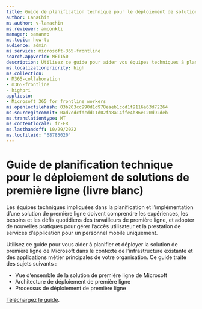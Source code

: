 ```yaml
---
title: Guide de planification technique pour le déploiement de solutions de première ligne
author: LanaChin
ms.author: v-lanachin
ms.reviewer: amconkli
manager: samanro
ms.topic: how-to
audience: admin
ms.service: microsoft-365-frontline
search.appverid: MET150
description: Utilisez ce guide pour aider vos équipes techniques à planifier et déployer la solution de première ligne de Microsoft dans le contexte de l’infrastructure de déploiement existante et des applications métier principales de votre organisation.
ms.localizationpriority: high
ms.collection:
- M365-collaboration
- m365-frontline
- highpri
appliesto:
- Microsoft 365 for frontline workers
ms.openlocfilehash: 03b203cc990d1d978eaeb1ccd1f9116a63d72264
ms.sourcegitcommit: 0ad7edcfdcdd11d02fa8a14ffe4b36e120d92deb
ms.translationtype: MT
ms.contentlocale: fr-FR
ms.lasthandoff: 10/29/2022
ms.locfileid: "68785020"
---
```

# <a name="technical-planning-guide-for-deploying-frontline-solutions-white-paper"></a>Guide de planification technique pour le déploiement de solutions de première ligne (livre blanc)

Les équipes techniques impliquées dans la planification et l’implémentation d’une solution de première ligne doivent comprendre les expériences, les besoins et les défis quotidiens des travailleurs de première ligne, et adopter de nouvelles pratiques pour gérer l’accès utilisateur et la prestation de services d’application pour un personnel mobile uniquement.

Utilisez ce guide pour vous aider à planifier et déployer la solution de première ligne de Microsoft dans le contexte de l’infrastructure existante et des applications métier principales de votre organisation. Ce guide traite des sujets suivants :

- Vue d’ensemble de la solution de première ligne de Microsoft
- Architecture de déploiement de première ligne
- Processus de déploiement de première ligne

[Téléchargez le guide](https://go.microsoft.com/fwlink/?linkid=2211637).